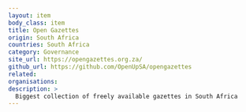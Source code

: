 ```yaml
---
layout: item
body_class: item
title: Open Gazettes
origin: South Africa
countries: South Africa
category: Governance
site_url: https://opengazettes.org.za/
github_url: https://github.com/OpenUpSA/opengazettes
related: 
organisations: 
description: >
  Biggest collection of freely available gazettes in South Africa
---
```

